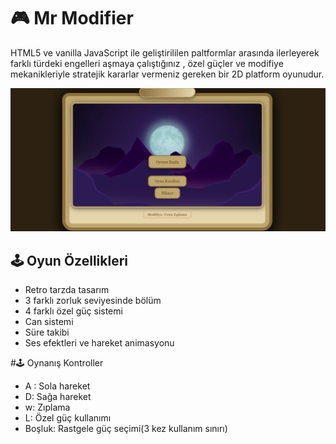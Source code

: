# 🎮 Mr Modifier
 HTML5 ve vanilla JavaScript ile geliştirililen paltformlar arasında ilerleyerek
farklı türdeki engelleri aşmaya çalıştığınız , özel güçler ve modifiye mekanikleriyle 
stratejik kararlar vermeniz gereken bir 2D platform oyunudur.

![Oyun Ekran Görüntüsü](images/ss1.PNG)

##  🕹️ Oyun Özellikleri

- Retro tarzda tasarım
- 3 farklı zorluk seviyesinde bölüm 
- 4 farklı özel güç sistemi
- Can sistemi
- Süre takibi
- Ses efektleri ve hareket animasyonu

#🕹️ Oynanış
Kontroller
- A : Sola hareket
- D: Sağa hareket
- w: Zıplama
- L: Özel güç kullanımı
- Boşluk: Rastgele güç seçimi(3 kez kullanım sınırı)

